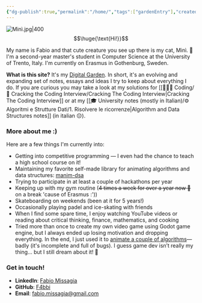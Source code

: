 ```yaml
---
{"dg-publish":true,"permalink":"/home/","tags":["gardenEntry"],"created":"2024-09-06T12:00:39.098+02:00","updated":"2025-10-01T01:36:22.447+02:00"}
---
```


![Minì.jpg|400](/img/user/%F0%9F%93%92%20Diary/Video-Photo/Min%C3%AC.jpg)
$$\huge{\text{Hi!}}$$

My name is Fabio and that cute creature you see up there is my cat, Minì. 🥰
I'm a second-year master's student in Computer Science at the University of Trento, Italy.
I'm currently on Erasmus in Gothenburg, Sweden.

**What is this site?** It's my [Digital Garden](https://github.com/F4bbi/my-digital-garden). In short, it's an evolving and expanding set of notes, essays and ideas I try to keep about everything I do. If you are curious you may take a look at my solutions for [[👨🏼‍💻 Coding/📝 Cracking the Coding Interview/Cracking The Coding Interview\|Cracking The Coding Interview]] or at my [[🎓 University notes (mostly in Italian)/⚙️ Algoritmi e Strutture Dati/1. Risolvere le ricorrenze\|Algorithm and Data Structures notes]] (in italian 😔).

### More about me :)

Here are a few things I'm currently into: 

- Getting into competitive programming — I even had the chance to teach a high school course on it!
- Maintaining my favorite self-made library for animating algorithms and data structures: [manim-dsa](https://github.com/F4bbi/manim-dsa)
- Trying to participate in at least a couple of hackathons per year
- Keeping up with my gym routine (~~4 times a week for over a year now 💪~~ on a break 'cause of Erasmus :'))
- Skateboarding on weekends (been at it for 5 years!)
- Occasionally playing padel and ice-skating with friends
- When I find some spare time, I enjoy watching YouTube videos or reading about critical thinking, finance, mathematics, and cooking
- Tried more than once to create my own video game using Godot game engine, but I always ended up losing motivation and dropping everything. In the end, I just used it to [animate a couple of algorithms](https://github.com/F4bbi/algorithm-visualizer)—badly (it's incomplete and full of bugs). I guess game dev isn’t really my thing… but I still dream about it! 🥹

### Get in touch!  
- **LinkedIn**: [Fabio Missagia](https://www.linkedin.com/in/fabio-missagia/)  
- **GitHub**: [F4bbi](https://github.com/F4bbi)  
- **Email**: fabio.missagia@gmail.com  

